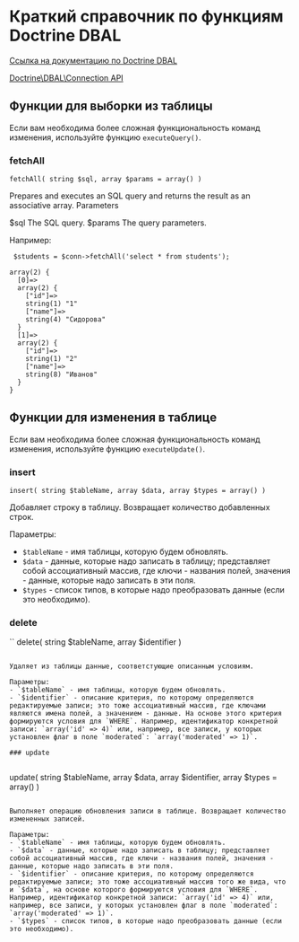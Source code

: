 # Краткий справочник по функциям Doctrine DBAL

[Ссылка на документацию по Doctrine DBAL](http://doctrine-dbal.readthedocs.org/en/latest/reference/data-retrieval-and-manipulation.html)

[Doctrine\DBAL\Connection API](http://www.doctrine-project.org/api/dbal/2.1/class-Doctrine.DBAL.Connection.html)

## Функции для выборки из таблицы

Если вам необходима более сложная функциональность команд изменения, используйте функцию `executeQuery()`.

### fetchAll

```
fetchAll( string $sql, array $params = array() )
```
Prepares and executes an SQL query and returns the result as an associative array.
Parameters

$sql
    The SQL query.
$params
    The query parameters.

Например:
```
 $students = $conn->fetchAll('select * from students');
```

```
array(2) {
  [0]=>
  array(2) {
    ["id"]=>
    string(1) "1"
    ["name"]=>
    string(4) "Сидорова"
  }
  [1]=>
  array(2) {
    ["id"]=>
    string(1) "2"
    ["name"]=>
    string(8) "Иванов"
  }
}
```

## Функции для изменения в таблице

Если вам необходима более сложная функциональность команд изменения, используйте функцию `executeUpdate()`.

### insert

```
insert( string $tableName, array $data, array $types = array() )
```

Добавляет строку в таблицу. Возвращает количество добавленных строк.

Параметры:
- `$tableName` - имя таблицы, которую будем обновлять.
- `$data` - данные, которые надо записать в таблицу; представляет собой ассоциативный массив, где ключи - названия полей, значения - данные, которые надо записать в эти поля.
- `$types` - список типов, в которые надо преобразовать данные (если это необходимо).


### delete

``
delete( string $tableName, array $identifier )
```

Удаляет из таблицы данные, соответстующие описанным условиям.

Параметры:
- `$tableName` - имя таблицы, которую будем обновлять.
- `$identifier` - описание критерия, по которому определяются редактируемые записи; это тоже ассоциативный массив, где ключами являются имена полей, а значением - данные. На основе этого критерия формируются условия для `WHERE`. Например, идентификатор конкретной записи: `array('id' => 4)` или, например, все записи, у которых установлен флаг в поле `moderated`: `array('moderated' => 1)`.

### update
 	
```
update( string $tableName, array $data, array $identifier, array $types = array() )
```

Выполняет операцию обновления записи в таблице. Возвращает количество измененных записей.

Параметры:
- `$tableName` - имя таблицы, которую будем обновлять.
- `$data` - данные, которые надо записать в таблицу; представляет собой ассоциативный массив, где ключи - названия полей, значения - данные, которые надо записать в эти поля.
- `$identifier` - описание критерия, по которому определяются редактируемые записи; это тоже ассоциативный массив того же вида, что и `$data`, на основе которого формируются условия для `WHERE`. Например, идентификатор конкретной записи: `array('id' => 4)` или, например, все записи, у которых установлен флаг в поле `moderated`: `array('moderated' => 1)`.
- `$types` - список типов, в которые надо преобразовать данные (если это необходимо).


